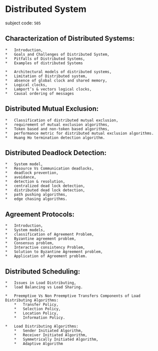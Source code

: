 #	Distributed System

subject code: `505` 


##	Characterization of Distributed Systems: 
	*	Introduction, 
	*	Goals and Challenges of Distributed System, 
	*	Pitfalls of Distributed Systems, 
	*	Examples of distributed Systems

	*	Architectural models of distributed systems, 
	*	Limitation of Distributed system, 
	*	absence of global clock and shared memory, 
	*	Logical clocks,
	*	Lamport’s & vectors logical clocks, 
	*	Causal ordering of messages


##	Distributed Mutual Exclusion: 
	*	Classification of distributed mutual exclusion, 
	*	requirement of mutual exclusion algorithms, 
	*	Token based and non-token based algorithms, 
	*	performance metric for distributed mutual exclusion algorithms. 
	*	Huang Ho termination detection algorithm.


##	Distributed Deadlock Detection: 
	*	System model, 
	*	Resource Vs Communication deadlocks, 
	*	deadlock prevention, 
	*	avoidance, 
	*	detection & resolution, 
	*	centralized dead lock detection, 
	*	distributed dead lock detection, 
	*	path pushing algorithms, 
	*	edge chasing algorithms.


##	Agreement Protocols: 
	*	Introduction, 
	*	System models, 
	*	classification of Agreement Problem, 
	*	Byzantine agreement problem, 
	*	Consensus problem, 
	*	Interactive consistency Problem, 
	*	Solution to Byzantine Agreement problem, 
	*	Application of Agreement problem.


##	Distributed Scheduling: 
	*	Issues in Load Distributing, 
	*	load Balancing vs Load Sharing. 

	*	Preemptive Vs Non Preemptive Transfers Components of Load Distributing Algorithms: 
		*	Transfer Policy, 
		*	Selection Policy, 
		*	Location Policy, 
		*	Information Policy.

	*	Load Distributing Algorithms: 
		*	Sender Initiated Algorithm, 
		*	Receiver Initiated Algorithm, 
		*	Symmetrically Initiated Algorithm, 
		*	Adaptive Algorithm












